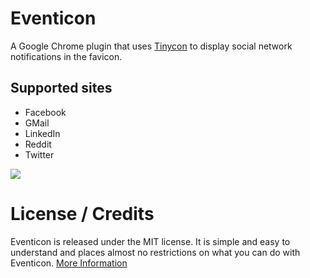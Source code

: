 # Eventicon

A Google Chrome plugin that uses [Tinycon](https://github.com/tommoor/tinycon) to display social network notifications in the favicon.

## Supported sites

+ Facebook
+ GMail
+ LinkedIn
+ Reddit
+ Twitter

<img src="https://raw.github.com/johnste/eventicon/gh-pages/images/screenshot.png" />

# License / Credits

Eventicon is released under the MIT license. It is simple and easy to understand and places almost no restrictions on what you can do with Eventicon. [More Information](http://en.wikipedia.org/wiki/MIT_License)